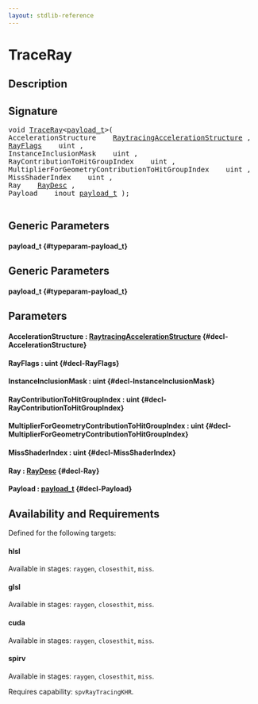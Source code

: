 ```yaml
---
layout: stdlib-reference
---
```


# TraceRay

## Description





## Signature 

<pre>
void <a href="/stdlib-reference/global-decls/TraceRay">TraceRay</a>&lt;<a href="/stdlib-reference/global-decls/TraceRay#typeparam-payload_t" class="code_type">payload_t</a>&gt;(
AccelerationStructure    <a href="/stdlib-reference/types/RaytracingAccelerationStructure/index">RaytracingAccelerationStructure</a> ,
<a href="/stdlib-reference/global-decls/RayFlags">RayFlags</a>    uint ,
InstanceInclusionMask    uint ,
RayContributionToHitGroupIndex    uint ,
MultiplierForGeometryContributionToHitGroupIndex    uint ,
MissShaderIndex    uint ,
Ray    <a href="/stdlib-reference/types/RayDesc/index">RayDesc</a> ,
Payload    inout <a href="/stdlib-reference/global-decls/TraceRay#typeparam-payload_t" class="code_type">payload_t</a> );

</pre>

## Generic Parameters

#### payload\_t {#typeparam-payload_t}

## Generic Parameters

#### payload\_t {#typeparam-payload_t}

## Parameters

#### AccelerationStructure  : [RaytracingAccelerationStructure](/stdlib-reference/types/RaytracingAccelerationStructure/index) {#decl-AccelerationStructure}
#### RayFlags  : uint {#decl-RayFlags}
#### InstanceInclusionMask  : uint {#decl-InstanceInclusionMask}
#### RayContributionToHitGroupIndex  : uint {#decl-RayContributionToHitGroupIndex}
#### MultiplierForGeometryContributionToHitGroupIndex  : uint {#decl-MultiplierForGeometryContributionToHitGroupIndex}
#### MissShaderIndex  : uint {#decl-MissShaderIndex}
#### Ray  : [RayDesc](/stdlib-reference/types/RayDesc/index) {#decl-Ray}
#### Payload  : [payload\_t](/stdlib-reference/global-decls/TraceRay#typeparam-payload_t) {#decl-Payload}

## Availability and Requirements

Defined for the following targets:

#### hlsl
Available in stages: `raygen`, `closesthit`, `miss`.

#### glsl
Available in stages: `raygen`, `closesthit`, `miss`.

#### cuda
Available in stages: `raygen`, `closesthit`, `miss`.

#### spirv
Available in stages: `raygen`, `closesthit`, `miss`.

Requires capability: `spvRayTracingKHR`.


